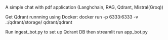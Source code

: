 A simple chat with pdf application
(Langhchain, RAG, Qdrant, Mistral(Groq))

Get Qdrant runnning using Docker: 
docker run -p 6333:6333 -v .:/qdrant/storage/ qdrant/qdrant

Run ingest_bot.py to set up Qdrant DB
then 
streamlit run app_bot.py